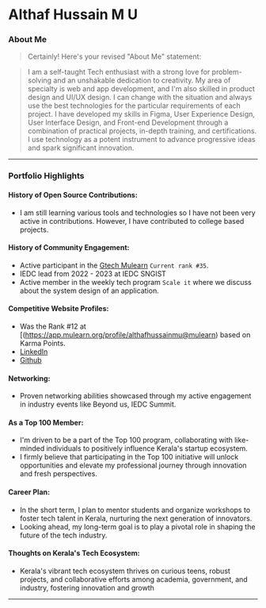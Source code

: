# Althaf Hussain M U

### About Me

> Certainly! Here's your revised "About Me" statement:

>I am a self-taught Tech enthusiast with a strong love for problem-solving and an unshakable dedication to creativity. My area of specialty is web and app development, and I'm also skilled in product design and UI/UX design. I can change with the situation and always use the best technologies for the particular requirements of each project. I have developed my skills in Figma, User Experience Design, User Interface Design, and Front-end Development through a combination of practical projects, in-depth training, and certifications. I use technology as a potent instrument to advance progressive ideas and spark significant innovation.
---

### Portfolio Highlights

#### History of Open Source Contributions:

- I am still learning various tools and technologies so I have not been very active in contributions. However, I have contributed to college based projects.

#### History of Community Engagement:

- Active participant in the [Gtech Mulearn](https://discord.gg/tech-community) `Current rank #35`.
- IEDC lead from 2022 - 2023 at IEDC SNGIST
- Active member in the weekly tech program `Scale it` where we discuss about the system design of an application.

#### Competitive Website Profiles:

- Was the Rank #12 at [(https://app.mulearn.org/profile/althafhussainmu@mulearn)  based on Karma Points.
-  [LinkedIn](https://www.linkedin.com/in/althaf-hussain-a9926b257/)
- [Github](https://github.com/Althafmu)



#### Networking:

- Proven networking abilities showcased through my active engagement in industry events like Beyond us, IEDC Summit.

#### As a Top 100 Member:

- I'm driven to be a part of the Top 100 program, collaborating with like-minded individuals to positively influence Kerala's startup ecosystem.
- I firmly believe that participating in the Top 100 initiative will unlock opportunities and elevate my professional journey through innovation and fresh perspectives.

#### Career Plan:

- In the short term, I plan to mentor students and organize workshops to foster tech talent in Kerala, nurturing the next generation of innovators.
- Looking ahead, my long-term goal is to play a pivotal role in shaping the future of the tech industry.

#### Thoughts on Kerala's Tech Ecosystem:

- Kerala's vibrant tech ecosystem thrives on curious teens, robust projects, and collaborative efforts among academia, government, and industry, fostering innovation and growth

---
